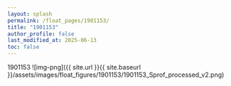 ```yaml
---
layout: splash
permalink: /float_pages/1901153/
title: "1901153"
author_profile: false
last_modified_at: 2025-06-13
toc: false
---
```

 
1901153
![img-png]({{ site.url }}{{ site.baseurl }}/assets/images/float_figures/1901153/1901153_Sprof_processed_v2.png)